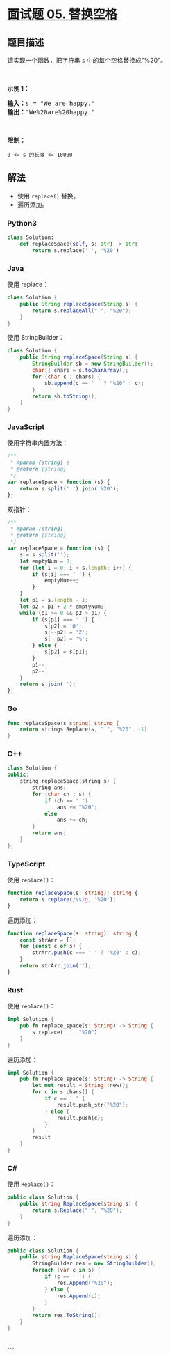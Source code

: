 # [面试题 05. 替换空格](https://leetcode.cn/problems/ti-huan-kong-ge-lcof/)

## 题目描述

<p>请实现一个函数，把字符串 <code>s</code> 中的每个空格替换成&quot;%20&quot;。</p>

<p>&nbsp;</p>

<p><strong>示例 1：</strong></p>

<pre><strong>输入：</strong>s = &quot;We are happy.&quot;
<strong>输出：</strong>&quot;We%20are%20happy.&quot;</pre>

<p>&nbsp;</p>

<p><strong>限制：</strong></p>

<p><code>0 &lt;= s 的长度 &lt;= 10000</code></p>

## 解法

-   使用 `replace()` 替换。
-   遍历添加。

<!-- tabs:start -->

### **Python3**

```python
class Solution:
    def replaceSpace(self, s: str) -> str:
        return s.replace(' ', '%20')
```

### **Java**

使用 replace：

```java
class Solution {
    public String replaceSpace(String s) {
        return s.replaceAll(" ", "%20");
    }
}
```

使用 StringBuilder：

```java
class Solution {
    public String replaceSpace(String s) {
        StringBuilder sb = new StringBuilder();
        char[] chars = s.toCharArray();
        for (char c : chars) {
            sb.append(c == ' ' ? "%20" : c);
        }
        return sb.toString();
    }
}
```

### **JavaScript**

使用字符串内置方法：

```js
/**
 * @param {string} s
 * @return {string}
 */
var replaceSpace = function (s) {
    return s.split(' ').join('%20');
};
```

双指针：

```js
/**
 * @param {string}
 * @return {string}
 */
var replaceSpace = function (s) {
    s = s.split('');
    let emptyNum = 0;
    for (let i = 0; i < s.length; i++) {
        if (s[i] === ' ') {
            emptyNum++;
        }
    }
    let p1 = s.length - 1;
    let p2 = p1 + 2 * emptyNum;
    while (p1 >= 0 && p2 > p1) {
        if (s[p1] === ' ') {
            s[p2] = '0';
            s[--p2] = '2';
            s[--p2] = '%';
        } else {
            s[p2] = s[p1];
        }
        p1--;
        p2--;
    }
    return s.join('');
};
```

### **Go**

```go
func replaceSpace(s string) string {
	return strings.Replace(s, " ", "%20", -1)
}
```

### **C++**

```cpp
class Solution {
public:
    string replaceSpace(string s) {
        string ans;
        for (char ch : s) {
            if (ch == ' ')
                ans += "%20";
            else
                ans += ch;
        }
        return ans;
    }
};
```

### **TypeScript**

使用 `replace()`：

```ts
function replaceSpace(s: string): string {
    return s.replace(/\s/g, '%20');
}
```

遍历添加：

```ts
function replaceSpace(s: string): string {
    const strArr = [];
    for (const c of s) {
        strArr.push(c === ' ' ? '%20' : c);
    }
    return strArr.join('');
}
```

### **Rust**

使用 `replace()`：

```rust
impl Solution {
    pub fn replace_space(s: String) -> String {
        s.replace(' ', "%20")
    }
}
```

遍历添加：

```rust
impl Solution {
    pub fn replace_space(s: String) -> String {
        let mut result = String::new();
        for c in s.chars() {
            if c == ' ' {
                result.push_str("%20");
            } else {
                result.push(c);
            }
        }
        result
    }
}
```

### **C#**

使用 `Replace()`：

```cs
public class Solution {
    public string ReplaceSpace(string s) {
        return s.Replace(" ", "%20");
    }
}
```

遍历添加：

```cs
public class Solution {
    public string ReplaceSpace(string s) {
        StringBuilder res = new StringBuilder();
        foreach (var c in s) {
            if (c == ' ') {
                res.Append("%20");
            } else {
                res.Append(c);
            }
        }
        return res.ToString();
    }
}
```

### **...**

```

```

<!-- tabs:end -->
